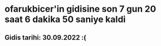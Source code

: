 # ofarukbicer'in gidisine son 7 gun 20 saat 6 dakika 50 saniye kaldi

## Gidis tarihi: 30.09.2022 :(